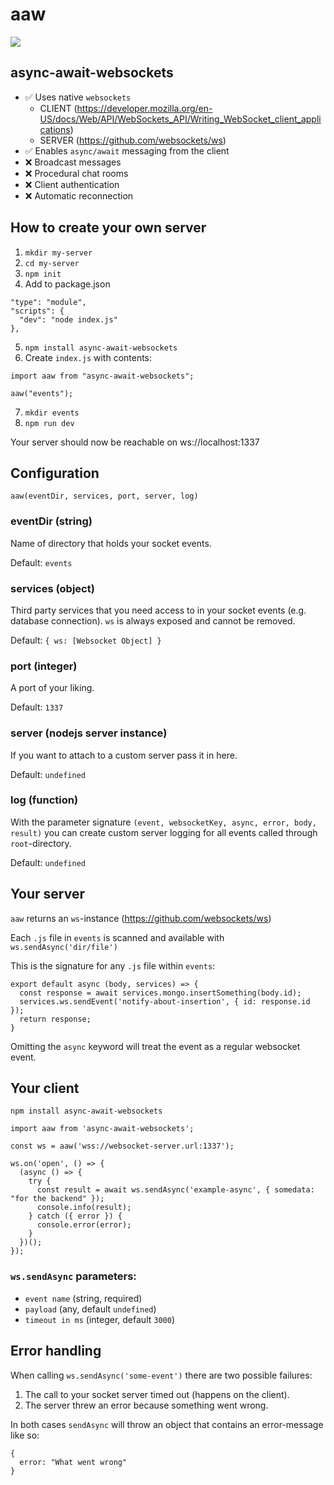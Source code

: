 # aaw

![](https://wallpaperaccess.com/full/374183.jpg)

## async-await-websockets

- ✅ Uses native `websockets`
  - CLIENT (https://developer.mozilla.org/en-US/docs/Web/API/WebSockets_API/Writing_WebSocket_client_applications)
  - SERVER (https://github.com/websockets/ws)
- ✅ Enables `async/await` messaging from the client
- ❌ Broadcast messages
- ❌ Procedural chat rooms
- ❌ Client authentication
- ❌ Automatic reconnection

## How to create your own server

1. `mkdir my-server`
2. `cd my-server`
3. `npm init`
4. Add to package.json

```
"type": "module",
"scripts": {
  "dev": "node index.js"
},
```

5. `npm install async-await-websockets`
6. Create `index.js` with contents:

```
import aaw from "async-await-websockets";

aaw("events");
```

7. `mkdir events`
8. `npm run dev`

Your server should now be reachable on ws://localhost:1337

## Configuration

`aaw(eventDir, services, port, server, log)`

### eventDir (string)

Name of directory that holds your socket events.

Default: `events`

### services (object)

Third party services that you need access to in your socket events (e.g. database connection). `ws` is always exposed and cannot be removed.

Default: `{ ws: [Websocket Object] }`

### port (integer)

A port of your liking.

Default: `1337`

### server (nodejs server instance)

If you want to attach to a custom server pass it in here.

Default: `undefined`

### log (function)

With the parameter signature `(event, websocketKey, async, error, body, result)` you can create custom server logging for all events called through `root`-directory.

Default: `undefined`

## Your server

`aaw` returns an `ws`-instance (https://github.com/websockets/ws)

Each `.js` file in `events` is scanned and available with `ws.sendAsync('dir/file')`

This is the signature for any `.js` file within `events`:

```
export default async (body, services) => {
  const response = await services.mongo.insertSomething(body.id);
  services.ws.sendEvent('notify-about-insertion', { id: response.id });
  return response;
}
```

Omitting the `async` keyword will treat the event as a regular websocket event.

## Your client

`npm install async-await-websockets`

```
import aaw from 'async-await-websockets';

const ws = aaw('wss://websocket-server.url:1337');

ws.on('open', () => {
  (async () => {
    try {
      const result = await ws.sendAsync('example-async', { somedata: "for the backend" });
      console.info(result);
    } catch ({ error }) {
      console.error(error);
    }
  })();
});
```

### `ws.sendAsync` parameters:

- `event name` (string, required)
- `payload` (any, default `undefined`)
- `timeout in ms` (integer, default `3000`)

## Error handling

When calling `ws.sendAsync('some-event')` there are two possible failures:

1. The call to your socket server timed out (happens on the client).
2. The server threw an error because something went wrong.

In both cases `sendAsync` will throw an object that contains an error-message like so:

```
{
  error: "What went wrong"
}
```
